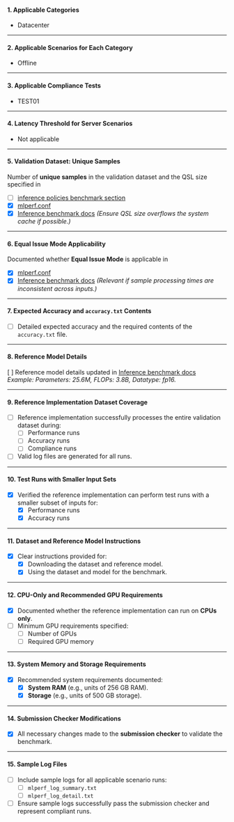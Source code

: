 
#### **1. Applicable Categories**
- Datacenter

---

#### **2. Applicable Scenarios for Each Category**
- Offline

---

#### **3. Applicable Compliance Tests**
- TEST01

---

#### **4. Latency Threshold for Server Scenarios**
- Not applicable

---

#### **5. Validation Dataset: Unique Samples**
Number of **unique samples** in the validation dataset and the QSL size specified in 
- [ ] [inference policies benchmark section](https://github.com/mlcommons/inference_policies/blob/master/inference_rules.adoc#41-benchmarks)
- [X] [mlperf.conf](https://github.com/mlcommons/inference/blob/master/loadgen/mlperf.conf)
- [X] [Inference benchmark docs](https://github.com/mlcommons/inference/blob/docs/docs/index.md)
  *(Ensure QSL size overflows the system cache if possible.)*

---

#### **6. Equal Issue Mode Applicability**
Documented whether **Equal Issue Mode** is applicable in 
- [X] [mlperf.conf](https://github.com/mlcommons/inference/blob/master/loadgen/mlperf.conf#L42)
- [X] [Inference benchmark docs](https://github.com/mlcommons/inference/blob/docs/docs/index.md)
  *(Relevant if sample processing times are inconsistent across inputs.)*

---

#### **7. Expected Accuracy and `accuracy.txt` Contents**
- [ ] Detailed expected accuracy and the required contents of the `accuracy.txt` file.

---

#### **8. Reference Model Details**
[ ] Reference model details updated in [Inference benchmark docs](https://github.com/mlcommons/inference/blob/docs/docs/index.md)  
  *Example: Parameters: 25.6M, FLOPs: 3.8B, Datatype: fp16.*

---

#### **9. Reference Implementation Dataset Coverage**
- [ ] Reference implementation successfully processes the entire validation dataset during:
  - [ ] Performance runs
  - [ ] Accuracy runs
  - [ ] Compliance runs  
- [ ] Valid log files are generated for all runs.

---

#### **10. Test Runs with Smaller Input Sets**
- [X] Verified the reference implementation can perform test runs with a smaller subset of inputs for:
  - [X] Performance runs
  - [X] Accuracy runs

---

#### **11. Dataset and Reference Model Instructions**
- [X] Clear instructions provided for:
  - [X] Downloading the dataset and reference model.
  - [X] Using the dataset and model for the benchmark.

---

#### **12. CPU-Only and Recommended GPU Requirements**
- [X] Documented whether the reference implementation can run on **CPUs only**.
- [ ] Minimum GPU requirements specified:
  - [ ] Number of GPUs
  - [ ] Required GPU memory

---

#### **13. System Memory and Storage Requirements**
- [X] Recommended system requirements documented:
  - [X] **System RAM** (e.g., units of 256 GB RAM).
  - [X] **Storage** (e.g., units of 500 GB storage).

---

#### **14. Submission Checker Modifications**
- [X] All necessary changes made to the **submission checker** to validate the benchmark.

---

#### **15. Sample Log Files**
- [ ] Include sample logs for all applicable scenario runs:
  - [ ] `mlperf_log_summary.txt`
  - [ ] `mlperf_log_detail.txt`  
- [ ] Ensure sample logs successfully pass the submission checker and represent compliant runs.
